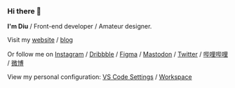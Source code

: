 ### Hi there 👋

**I'm Diu** / Front-end developer / Amateur designer.

Visit my [website](https://ddiu.io) / [blog](https://notes.ljl.li)

Or follow me on [Instagram](https://www.instagram.com/dzpszied/) / [Dribbble](https://dribbble.com/ddiu8081) / [Figma](https://figma.com/@ddiu8081) / [Mastodon](https://mas.to/@ddiu8081) / [Twitter](https://twitter.com/ddiu8081) / [哔哩哔哩](https://space.bilibili.com/541993) / [微博](https://weibo.com/u/1767697883)

View my personal configuration: [VS Code Settings](https://github.com/ddiu8081/vscode-settings) / [Workspace](https://github.com/ddiu8081/workspace)
